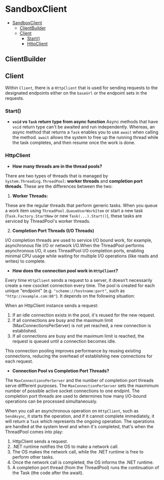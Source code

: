 # SandboxClient

- [SandboxClient](#sandboxclient)
  - [ClientBuilder](#clientbuilder)
  - [Client](#client)
    - [Start()](#start)
    - [HttpClient](#httpclient)

## ClientBuilder

## Client

Within `Client`, there is a `HttpClient` that is used for sending requests to the designated endpoints either on the `baseUrl` or the endpoint sets in the requests.

### Start()

- **`void` vs `Task` return type from async function**
Async methods that have `void` return type can't be awaited and run independently. Whereas, an async method that returns a `Task` enables you to use `await` when calling the method. `await` allows the system to free up the running thread while the task completes, and then resume once the work is done.

### HttpClient

- **How many threads are in the thread pools?**

There are two types of threads that is managed by `System.Threading.ThreadPool`: **worker threads** and **completion port threads**. These are the differences between the two:

1. **Worker Threads:**

These are the regular threads that perform generic tasks. When you queue a work item using `ThreadPool.QueueUserWorkItem` or start a new task (`Task.Factory.StartNew` or new `Task(...).Start()`), these tasks are serviced by ThreadPool's worker threads.

2. **Completion Port Threads (I/O Threads)**

I/O completion threads are used to service I/O bound work, for example, asynchronous file I/O or network I/O.When the ThreadPool performs asynchronous I/O, it uses ThreadPool I/O completion ports, enabling minimal CPU usage while waiting for multiple I/O operations (like reads and writes) to complete.

- **How does the connection pool work in `HttpClient`?**

Every time `HttpClient` sends a request to a server, it doesn't necessarily create a new csocket connection every time. The pool is created for each unique "endpoint" (e.g. `"scheme://hostname:port"`, such as `"http://example.com:80"`). It depends on the following situation:

When an HttpClient instance sends a request:

1. If an idle connection exists in the pool, it's reused for the new request.
2. If all connections are busy and the maximum limit (MaxConnectionsPerServer) is not yet reached, a new connection is established.
3. If all connections are busy and the maximum limit is reached, the request is queued until a connection becomes idle.

This connection pooling improves performance by reusing existing connections, reducing the overhead of establishing new connections for each request.

- **Connection Pool vs Completion Port Threads?**

The `MaxConnectionsPerServer` and the number of completion port threads serve diffferent purposes. The `MaxConnectionPerServer` sets the maxmimum number of possible active socket connections to one endpint. The completion port threads are used to determines how many I/O-bound operations can be processed simultaneously.

When you call an asynchronous operation on `HttpClient`, such as `SendAsync`, it starts the operation, and if it cannot complete immediately, it will return a `Task` which represents the ongoing operation. The operations are handled at the system level and when it's completed, that's when the ThreadPool comes into play:

1. HttpClient sends a request.
2. .NET runtime notifies the OS to make a network call.
3. The OS makes the network call, while the .NET runtime is free to perform other tasks.
4. Once the network call is completed, the OS informs the .NET runtime.
5. A completion port thread (from the ThreadPool) runs the continuation of the Task (the code after the await).
